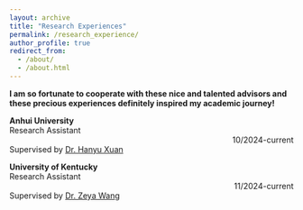 ```yaml
---
layout: archive
title: "Research Experiences"
permalink: /research_experience/
author_profile: true
redirect_from: 
  - /about/
  - /about.html
---
```


**I am so fortunate to cooperate with these nice and talented advisors and these precious experiences definitely inspired my academic journey!**


**Anhui University**<br>
Research Assistant<span style="display: inline-block; width: 100%; text-align: right;">10/2024-current</span><br>
Supervised by [Dr. Hanyu Xuan](https://xuanhanyu.github.io/)

**University of Kentucky**<br>
Research Assistant<span style="display: inline-block; width: 100%; text-align: right;">11/2024-current</span><br>
Supervised by [Dr. Zeya Wang](https://zeyawang.github.io)


